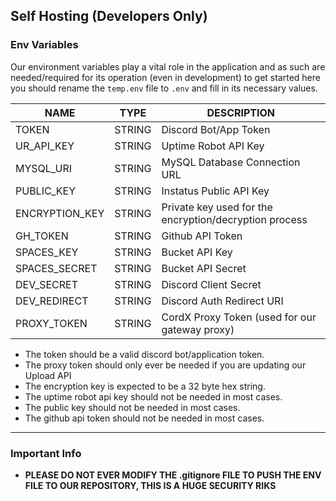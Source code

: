 ## Self Hosting (Developers Only)

### Env Variables
Our environment variables play a vital role in the application and as such are needed/required for its operation (even in development)
to get started here you should rename the `temp.env` file to `.env` and fill in its necessary values.

| NAME              | TYPE                     | DESCRIPTION                                                                           |
|-------------------|--------------------------|---------------------------------------------------------------------------------------|
| TOKEN             | STRING                   | Discord Bot/App Token                                                                 |
| UR_API_KEY        | STRING                   | Uptime Robot API Key                                                                  |
| MYSQL_URI         | STRING                   | MySQL Database Connection URL                                                         |
| PUBLIC_KEY        | STRING                   | Instatus Public API Key                                                               |
| ENCRYPTION_KEY    | STRING                   | Private key used for the encryption/decryption process                                |
| GH_TOKEN          | STRING                   | Github API Token                                                                      |
| SPACES_KEY        | STRING                   | Bucket API Key                                                                        |
| SPACES_SECRET     | STRING                   | Bucket API Secret                                                                     |
| DEV_SECRET        | STRING                   | Discord Client Secret                                                                 |
| DEV_REDIRECT      | STRING                   | Discord Auth Redirect URI                                                             |
| PROXY_TOKEN       | STRING                   | CordX Proxy Token (used for our gateway proxy)                                        |

- The token should be a valid discord bot/application token.
- The proxy token should only ever be needed if you are updating our Upload API
- The encryption key is expected to be a 32 byte hex string.
- The uptime robot api key should not be needed in most cases.
- The public key should not be needed in most cases.
- The github api token should not be needed in most cases.

---

### Important Info
- **PLEASE DO NOT EVER MODIFY THE .gitignore FILE TO PUSH THE ENV FILE TO OUR REPOSITORY, THIS IS A HUGE SECURITY RIKS**